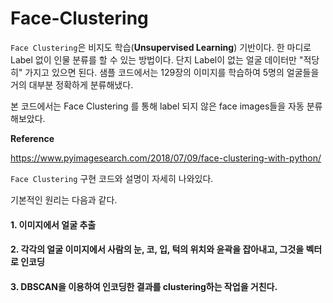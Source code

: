 # Face-Clustering


`Face Clustering`은 비지도 학습(**Unsupervised Learning**) 기반이다. 한 마디로 Label 없이 인물 분류를 할 수 있는 방법이다. 단지 Label이 없는 얼굴 데이터만 "적당히" 가지고 있으면 된다. 샘플 코드에서는 129장의 이미지를 학습하여 5명의 얼굴들을 거의 대부분 정확하게 분류해냈다.


본 코드에서는 Face Clustering 를 통해 label 되지 않은 face images들을 자동 분류해보았다.

**Reference**

https://www.pyimagesearch.com/2018/07/09/face-clustering-with-python/

`Face Clustering` 구현 코드와 설명이 자세히 나와있다.


기본적인 원리는 다음과 같다. 

#### 1. 이미지에서 얼굴 추출
#### 2. 각각의 얼굴 이미지에서 사람의 눈, 코, 입, 턱의 위치와 윤곽을 잡아내고, 그것을 벡터로 인코딩
#### 3. DBSCAN을 이용하여 인코딩한 결과를 clustering하는 작업을 거친다.

